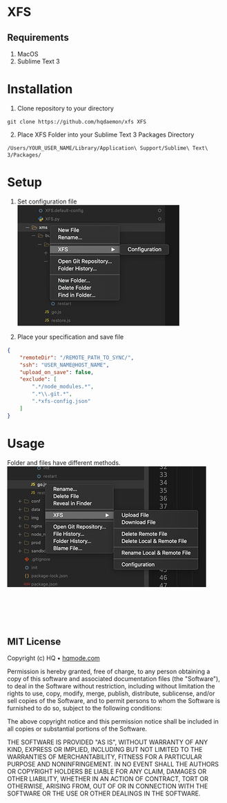 # XFS

## Requirements
1. MacOS
2. Sublime Text 3

# Installation
1. Clone repository to your directory 
```
git clone https://github.com/hqdaemon/xfs XFS
```

2. Place XFS Folder into your Sublime Text 3 Packages Directory
```
/Users/YOUR_USER_NAME/Library/Application\ Support/Sublime\ Text\ 3/Packages/
```

# Setup
1. Set configuration file
![Configuration](img/set-configuration.jpg?raw=true)

2. Place your specification and save file
```json
{
	"remoteDir": "/REMOTE_PATH_TO_SYNC/",
	"ssh": "USER_NAME@HOST_NAME",
	"upload_on_save": false,
	"exclude": [
		".*/node_modules.*",
		".*\\.git.*",
		".*xfs-config.json"
	]
}
```

# Usage
Folder and files have different methods.
![Usage](img/usage.jpg?raw=true)


<br />
<br />
<br />
<br />

## MIT License

Copyright (c) HQ • [hqmode.com](https://hqmode.com)

Permission is hereby granted, free of charge, to any person obtaining a copy
of this software and associated documentation files (the "Software"), to deal
in the Software without restriction, including without limitation the rights
to use, copy, modify, merge, publish, distribute, sublicense, and/or sell
copies of the Software, and to permit persons to whom the Software is
furnished to do so, subject to the following conditions:

The above copyright notice and this permission notice shall be included in all
copies or substantial portions of the Software.

THE SOFTWARE IS PROVIDED "AS IS", WITHOUT WARRANTY OF ANY KIND, EXPRESS OR
IMPLIED, INCLUDING BUT NOT LIMITED TO THE WARRANTIES OF MERCHANTABILITY,
FITNESS FOR A PARTICULAR PURPOSE AND NONINFRINGEMENT. IN NO EVENT SHALL THE
AUTHORS OR COPYRIGHT HOLDERS BE LIABLE FOR ANY CLAIM, DAMAGES OR OTHER
LIABILITY, WHETHER IN AN ACTION OF CONTRACT, TORT OR OTHERWISE, ARISING FROM,
OUT OF OR IN CONNECTION WITH THE SOFTWARE OR THE USE OR OTHER DEALINGS IN THE
SOFTWARE.